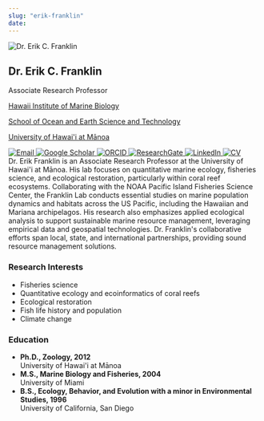 ```yaml
---
slug: "erik-franklin"
date:  
---
```

<!DOCTYPE html>
<html lang="en">
<head>
    <meta charset="UTF-8">
    <meta name="viewport" content="width=device-width, initial-scale=1.0">
    <title>Dr. Erik C. Franklin</title>
    <link rel="stylesheet" href="/css/people.css">
</head>
<div class="container">
    <div class="profile-bio">
        <div class="left-column">
            <img src="/images/erik_franklin.jpeg" alt="Dr. Erik C. Franklin" class="img"/>
            <h2>Dr. Erik C. Franklin</h2>
            <div class="role">Associate Research Professor</div>
            <p><a href="https://www.himb.hawaii.edu/">Hawaii Institute of Marine Biology</a></p>
            <p><a href="https://www.soest.hawaii.edu/soestwp/">School of Ocean and Earth Science and Technology</a></p>
            <p><a href="https://manoa.hawaii.edu/">University of Hawai'i at Mānoa</a></p>
            <div class="social-icons">
                <a href="mailto:erik.franklin@hawaii.edu">
                    <img src="/images/email.png" alt="Email" class="social-icon" />
                </a>
                <a href="https://scholar.google.com/citations?user=aPMTCK8AAAAJ&hl=en">
                    <img src="/images/google-scholar.png" alt="Google Scholar" class="social-icon" />
                </a>
                <a href="https://orcid.org/0000-0002-8660-3085">
                    <img src="/images/orcid.png" alt="ORCID" class="social-icon" />
                </a>
                <a href="https://www.researchgate.net/profile/Erik-Franklin">
                    <img src="/images/research-gate.png" alt="ResearchGate" class="social-icon" />
                </a>
                <a href="https://linkedin.com/in/erikcfranklin">
                    <img src="/images/linkedin-icon.png" alt="LinkedIn" class="social-icon" />
                </a>
                <a href="/files/FranklinEC_cv.pdf">
                    <img src="/images/CV.png" alt="CV" class="social-icon" />
                </a>
            </div>
        </div>
        <div class="right-column">
            <bio>Dr. Erik Franklin is an Associate Research Professor at the University of Hawai'i at Mānoa. His lab focuses on quantitative marine ecology, fisheries science, and ecological restoration, particularly within coral reef ecosystems. Collaborating with the NOAA Pacific Island Fisheries Science Center, the Franklin Lab conducts essential studies on marine population dynamics and habitats across the US Pacific, including the Hawaiian and Mariana archipelagos. His research also emphasizes applied ecological analysis to support sustainable marine resource management, leveraging empirical data and geospatial technologies. Dr. Franklin's collaborative efforts span local, state, and international partnerships, providing sound resource management solutions.</bio> 
        </div>
    </div>
            <div class="interests-education">
                <div class="interests">
                    <h3><strong>Research Interests</strong></h3>
                    <ul>
                            <li>Fisheries science</li>
                            <li>Quantitative ecology and ecoinformatics of coral reefs</li>
                            <li>Ecological restoration</li>
                            <li>Fish life history and population</li>
                            <li>Climate change</li>
                    </ul>
                </div>
                <div class="education">
                    <h3>Education</h3>
                    <ul>
                        <li>
                            <div>
                                <strong>Ph.D., Zoology, 2012</strong>
                            </div>
                            <div class="university">University of Hawai'i at Mānoa</div>
                        </li>   
                        <li> 
                            <div>
                                <strong>M.S., Marine Biology and Fisheries, 2004</strong>
                            </div>
                            <div class="university">University of Miami</div>
                        </li>   
                        <li> 
                            <div> 
                                <strong>B.S., Ecology, Behavior, and Evolution with a minor in Environmental Studies, 1996</strong>
                            </div>
                            <div class="university">University of California, San Diego</div>
                        </li>
                    </ul>
                </div>
            </div>
        </div>
    </div>
</div>
